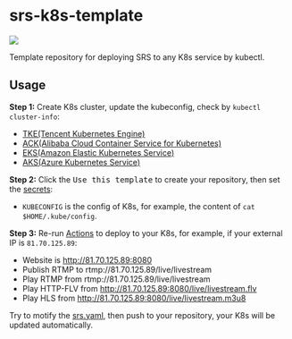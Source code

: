 # srs-k8s-template

[![](https://github.com/ossrs/srs-k8s-template/actions/workflows/kubernetes.yml/badge.svg)](https://github.com/ossrs/srs-k8s-template/actions/workflows/kubernetes.yml)

Template repository for deploying SRS to any K8s service by kubectl.

## Usage

**Step 1:** Create K8s cluster, update the kubeconfig, check by `kubectl cluster-info`:

* [TKE(Tencent Kubernetes Engine)](https://github.com/ossrs/srs-tke-template#usage)
* [ACK(Alibaba Cloud Container Service for Kubernetes)](https://github.com/ossrs/srs-ack-template#usage)
* [EKS(Amazon Elastic Kubernetes Service)](https://github.com/ossrs/srs-eks-template#usage)
* [AKS(Azure Kubernetes Service)](https://github.com/ossrs/srs-aks-template#usage)

**Step 2:** Click the <kbd>Use this template</kbd> to create your repository, then set the [secrets](https://github.com/ossrs/srs-k8s-template/settings/secrets/actions):

* `KUBECONFIG` is the config of K8s, for example, the content of `cat $HOME/.kube/config`.

**Step 3:** Re-run [Actions](https://github.com/ossrs/srs-k8s-template/actions/workflows/kubernetes.yml) to deploy to your K8s, for example, if your external IP is `81.70.125.89`:

* Website is http://81.70.125.89:8080
* Publish RTMP to rtmp://81.70.125.89/live/livestream
* Play RTMP from rtmp://81.70.125.89/live/livestream
* Play HTTP-FLV from http://81.70.125.89:8080/live/livestream.flv
* Play HLS from http://81.70.125.89:8080/live/livestream.m3u8

Try to motify the [srs.yaml](srs.yaml), then push to your repository, your K8s will be updated automatically.

